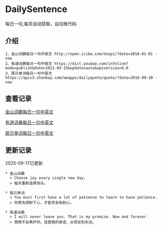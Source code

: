 # DailySentence

每日一句,每天自动获取，自动推代码

## 介绍

```
1、金山词霸每日一句中英文 http://open.iciba.com/dsapi/?date=2018-01-01 - now
2、有道词典每日一句中英文 https://dict.youdao.com/infoline?mode=publish&date=2021-03-15&update=auto&apiversion=6.0
3、扇贝单词每日一句中英文 https://apiv3.shanbay.com/weapps/dailyquote/quote/?date=2016-09-30 - now
```

## 查看记录

[金山词霸每日一句中英文](./data/iciba/)

[有道词典每日一句中英文](./data/youdao/)

[扇贝单词每日一句中英文](./data/shanbay/)

## 更新记录
2025-09-17已更新 
```
* 金山词霸
  > Choose joy every single new day.
  > 每天重新选择快乐。

* 扇贝单词
  > You must first have a lot of patience to learn to have patience.
  > 你首先得耐下心，才能学会有耐心。

* 有道词典
  > I will never leave you. That is my promise. Now and forever.
  > 我绝不会离开你。这是我的承诺，从现在到永远。

```

